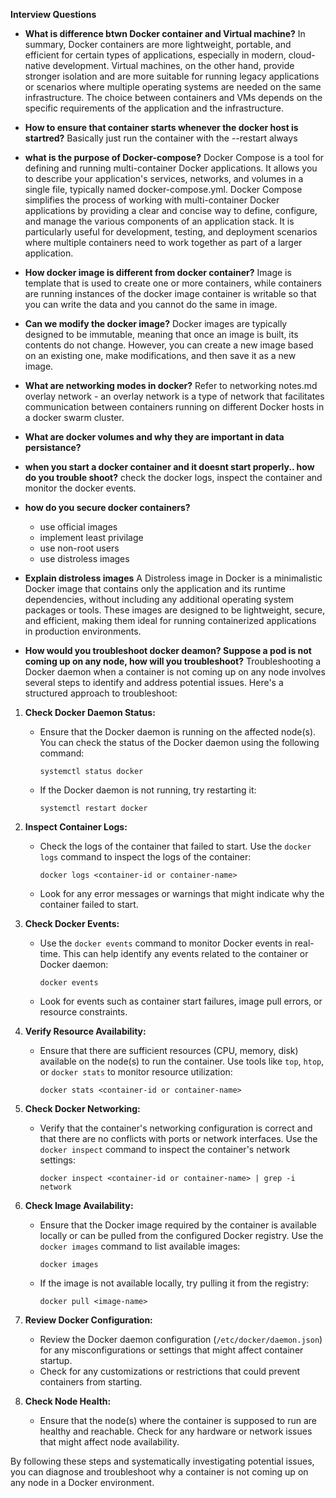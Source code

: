 **Interview Questions**

- **What is difference btwn Docker container and Virtual machine?**
  In summary, Docker containers are more lightweight, portable, and efficient for certain types of applications, especially in modern, cloud-native development. Virtual machines, on the other hand, provide stronger isolation and are more suitable for running legacy applications or scenarios where multiple operating systems are needed on the same infrastructure. The choice between containers and VMs depends on the specific requirements of the application and the infrastructure.

- **How to ensure that container starts whenever the docker host is startred?**
  Basically just run the container with the --restart always

- **what is the purpose of Docker-compose?**
  Docker Compose is a tool for defining and running multi-container Docker applications. It allows you to describe your application's services, networks, and volumes in a single file, typically named docker-compose.yml.
  Docker Compose simplifies the process of working with multi-container Docker applications by providing a clear and concise way to define, configure, and manage the various components of an application stack. It is 
  particularly useful for development, testing, and deployment scenarios where multiple containers need to work together as part of a larger application.

- **How docker image is different from docker container?**
  Image is template that is used to create one or more containers, while containers are running instances of the docker image
  container is writable so that you can write the data and you cannot do the same in image.

- **Can we modify the docker image?**
  Docker images are typically designed to be immutable, meaning that once an image is built, its contents do not change. However, you can create a new image based on an existing one, make modifications, and then save it 
  as a new image.

- **What are networking modes in docker?**
  Refer to networking notes.md
  overlay network - an overlay network is a type of network that facilitates communication between containers running on different Docker hosts in a docker swarm cluster.

- **What are docker volumes and why they are important in data persistance?**

- **when you start a docker container and it doesnt start properly.. how do you trouble shoot?**
    check the docker logs, inspect the container and monitor the docker events.

- **how do you secure docker containers?**
   - use official images
   - implement least privilage
   - use non-root users
   - use distroless images
 
- **Explain distroless images**
  A Distroless image in Docker is a minimalistic Docker image that contains only the application and its runtime dependencies, without including any additional operating system packages or tools. These images are designed to be lightweight, secure, and efficient, making them ideal for running containerized applications in production environments.

- **How would you troubleshoot docker deamon? Suppose a pod is not coming up on any node, how will you troubleshoot?**
    Troubleshooting a Docker daemon when a container is not coming up on any node involves several steps to identify and address potential issues. Here's a structured approach to troubleshoot:

1. **Check Docker Daemon Status:**
   - Ensure that the Docker daemon is running on the affected node(s). You can check the status of the Docker daemon using the following command:
     ```
     systemctl status docker
     ```
   - If the Docker daemon is not running, try restarting it:
     ```
     systemctl restart docker
     ```

2. **Inspect Container Logs:**
   - Check the logs of the container that failed to start. Use the `docker logs` command to inspect the logs of the container:
     ```
     docker logs <container-id or container-name>
     ```
   - Look for any error messages or warnings that might indicate why the container failed to start.

3. **Check Docker Events:**
   - Use the `docker events` command to monitor Docker events in real-time. This can help identify any events related to the container or Docker daemon:
     ```
     docker events
     ```
   - Look for events such as container start failures, image pull errors, or resource constraints.

4. **Verify Resource Availability:**
   - Ensure that there are sufficient resources (CPU, memory, disk) available on the node(s) to run the container. Use tools like `top`, `htop`, or `docker stats` to monitor resource utilization:
     ```
     docker stats <container-id or container-name>
     ```

5. **Check Docker Networking:**
   - Verify that the container's networking configuration is correct and that there are no conflicts with ports or network interfaces. Use the `docker inspect` command to inspect the container's network settings:
     ```
     docker inspect <container-id or container-name> | grep -i network
     ```

6. **Check Image Availability:**
   - Ensure that the Docker image required by the container is available locally or can be pulled from the configured Docker registry. Use the `docker images` command to list available images:
     ```
     docker images
     ```
   - If the image is not available locally, try pulling it from the registry:
     ```
     docker pull <image-name>
     ```

7. **Review Docker Configuration:**
   - Review the Docker daemon configuration (`/etc/docker/daemon.json`) for any misconfigurations or settings that might affect container startup.
   - Check for any customizations or restrictions that could prevent containers from starting.

8. **Check Node Health:**
   - Ensure that the node(s) where the container is supposed to run are healthy and reachable. Check for any hardware or network issues that might affect node availability.

By following these steps and systematically investigating potential issues, you can diagnose and troubleshoot why a container is not coming up on any node in a Docker environment.
